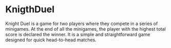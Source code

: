 # KnigthDuel
Knight Duel is a game for two players where they compete in a series of minigames. At the end of all the minigames, the player with the highest total score is declared the winner. It is a simple and straightforward game designed for quick head-to-head matches.
